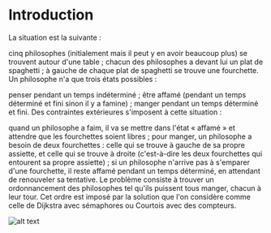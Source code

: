 # Introduction
La situation est la suivante :

cinq philosophes (initialement mais il peut y en avoir beaucoup plus) se trouvent autour d'une table ;
chacun des philosophes a devant lui un plat de spaghetti ;
à gauche de chaque plat de spaghetti se trouve une fourchette.
Un philosophe n'a que trois états possibles :

penser pendant un temps indéterminé ;
être affamé (pendant un temps déterminé et fini sinon il y a famine) ;
manger pendant un temps déterminé et fini.
Des contraintes extérieures s'imposent à cette situation :

quand un philosophe a faim, il va se mettre dans l'état « affamé » et attendre que les fourchettes soient libres ;
pour manger, un philosophe a besoin de deux fourchettes : celle qui se trouve à gauche de sa propre assiette, et celle qui se trouve à droite (c'est-à-dire les deux fourchettes qui entourent sa propre assiette) ;
si un philosophe n'arrive pas à s'emparer d'une fourchette, il reste affamé pendant un temps déterminé, en attendant de renouveler sa tentative.
Le problème consiste à trouver un ordonnancement des philosophes tel qu'ils puissent tous manger, chacun à leur tour. Cet ordre est imposé par la solution que l'on considère comme celle de Dijkstra avec sémaphores ou Courtois avec des compteurs.

![alt text](https://upload.wikimedia.org/wikipedia/commons/thumb/7/7b/An_illustration_of_the_dining_philosophers_problem.png/578px-An_illustration_of_the_dining_philosophers_problem.png)
